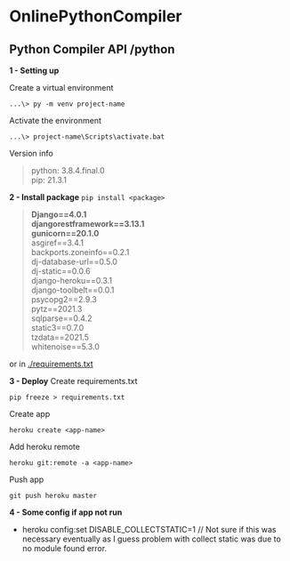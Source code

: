 # OnlinePythonCompiler #

## Python Compiler API /python ##

**1 - Setting up**

Create a virtual environment
```
...\> py -m venv project-name
```
Activate the environment
```
...\> project-name\Scripts\activate.bat
```
Version info 
> python: 3.8.4.final.0  
> pip: 21.3.1  
 
<!-- Install django
```
py -m pip install Django
``` -->

**2 - Install package** `pip install <package>`
> **Django==4.0.1**  
> **djangorestframework==3.13.1**  
> **gunicorn==20.1.0**  
> asgiref==3.4.1  
> backports.zoneinfo==0.2.1  
> dj-database-url==0.5.0  
> dj-static==0.0.6   
> django-heroku==0.3.1  
> django-toolbelt==0.0.1   
> psycopg2==2.9.3  
> pytz==2021.3  
> sqlparse==0.4.2  
> static3==0.7.0  
> tzdata==2021.5  
> whitenoise==5.3.0  

or in [./requirements.txt](./requirements.txt)

**3 - Deploy**
Create requirements.txt
```
pip freeze > requirements.txt
```
Create app
```
heroku create <app-name>
```
Add heroku remote
```
heroku git:remote -a <app-name>
```
Push app
```
git push heroku master
```

**4 - Some config if app not run**
- heroku config:set DISABLE_COLLECTSTATIC=1 // Not sure if this was necessary eventually as I guess problem with collect static was due to no module found error.

<!--
heroku git:remote -a pythoncompiler9

git remote show heroku

git push heroku master

git remote add origin  https://github.com/lykienminh/OnlinePythonCompiler.git

..\Scripts\activate

1 - heroku config:set DISABLE_COLLECTSTATIC=1 // Not sure if this was necessary eventually as I guess problem with collect static was due to no module found error.

2 - pip freeze > requirements.txt // to make sure rest_framework is included in the file.

3 - then proceeding with the git push.

4 - heroku config:set DISABLE_COLLECTSTATIC

5 - heroku run python manage.py collectstatic
-->